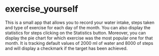 # exercise_yourself
This is a small app that allows you to record your water intake, steps taken and type of exercise for each day of the month.
You can also display the statistics for steps clicking on the Statistics button. Moreover, you can display the pie chart for which exercise was the most popular one for that month.
It is tracking default values of 2000 ml of water and 8000 of steps and will display a checkmark if the target has been achieved.
